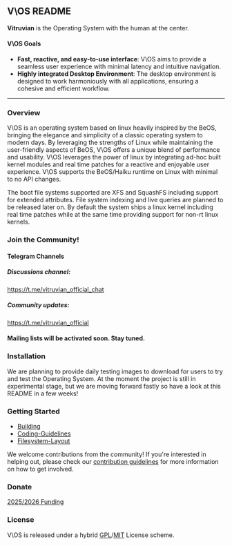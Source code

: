 ## V\OS README

**Vitruvian** is the Operating System with the human at the center.

#### V\OS Goals

* **Fast, reactive, and easy-to-use interface**: V\OS aims to provide a seamless user experience with minimal latency and intuitive navigation.
* **Highly integrated Desktop Environment**: The desktop environment is designed to work harmoniously with all applications, ensuring a cohesive and efficient workflow.

---

### Overview

V\OS is an operating system based on linux heavily inspired by the BeOS, bringing the elegance and simplicity of a classic operating system to modern days. By leveraging the strengths of Linux while maintaining the user-friendly aspects of BeOS, V\OS offers a unique blend of performance and usability. V\OS leverages the power of linux by integrating ad-hoc built kernel modules and real time patches for a reactive and enjoyable user experience. V\OS supports the BeOS/Haiku runtime on Linux with minimal to no API changes.

The boot file systems supported are XFS and SquashFS including support for extended attributes. File system indexing and live queries are planned to be released later on. By default the system ships a linux kernel including real time patches while at the same time providing support for non-rt linux kernels.

### Join the Community!

#### Telegram Channels
##### Discussions channel:

https://t.me/vitruvian_official_chat

##### Community updates:

https://t.me/vitruvian_official

#### Mailing lists will be activated soon. Stay tuned.

### Installation

We are planning to provide daily testing images to download for users to try and test the Operating System. At the moment the project is still in experimental stage, but we are moving forward fastly so have a look at this README in a few weeks!

### Getting Started

* [Building](https://github.com/VitruvianOS/Vitruvian/wiki/Building)
* [Coding-Guidelines](https://github.com/VitruvianOS/Vitruvian/wiki/Coding-Guidelines)
* [Filesystem-Layout](https://github.com/VitruvianOS/Vitruvian/wiki/Filesystem-Layout)

We welcome contributions from the community! If you're interested in helping out, please check our [contribution guidelines](#) for more information on how to get involved.

### Donate

[2025/2026 Funding](https://www.paypal.com/pool/9iLXEgZj41)

### License

V\OS is released under a hybrid [GPL](#)/[MIT](#) License scheme.
